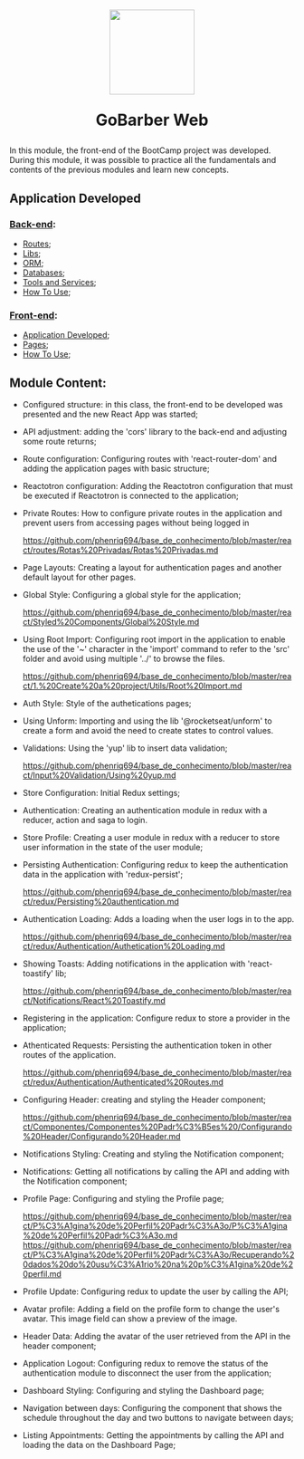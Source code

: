 <h1 align="center">
  <img 
    alt="" src="https://user-images.githubusercontent.com/54601930/85637062-8c925900-b658-11ea-928f-e9b3d69f675b.png" 
    width="150px"
  />

  <p>
    GoBarber Web
  </p>
</h1>

In this module, the front-end of the BootCamp project was developed. During this module, it was possible to practice all the fundamentals and contents of the previous modules and learn new concepts.

## Application Developed

### [Back-end][backend]:
- [Routes][routes];
- [Libs][libs];
- [ORM][orm];
- [Databases][databases];
- [Tools and Services][tools&services];
- [How To Use][howToUse];

[backend]: https://github.com/phenriq694/GoStack_Modulos/tree/goStack_modulos_2019/modulo09/backend
[routes]: https://github.com/phenriq694/GoStack_Modulos/tree/goStack_modulos_2019/modulo09/backend#routes
[libs]: https://github.com/phenriq694/GoStack_Modulos/tree/goStack_modulos_2019/modulo09/backend#libs
[orm]: https://github.com/phenriq694/GoStack_Modulos/tree/goStack_modulos_2019/modulo09/backend#orm
[databases]: https://github.com/phenriq694/GoStack_Modulos/tree/goStack_modulos_2019/modulo09/backend#databases
[tools&services]: https://github.com/phenriq694/GoStack_Modulos/tree/goStack_modulos_2019/modulo09/backend#tools-and-services
[howToUse]: https://github.com/phenriq694/GoStack_Modulos/tree/goStack_modulos_2019/modulo09/backend#information_source-how-to-use

### [Front-end][frontend]:
- [Application Developed][application];
- [Pages][pages];
- [How To Use][howToUse];

[frontend]: https://github.com/phenriq694/GoStack_Modulos/tree/goStack_modulos_2019/modulo09/frontend
[application]: https://github.com/phenriq694/GoStack_Modulos/tree/goStack_modulos_2019/modulo09/frontend#application-developed
[pages]: https://github.com/phenriq694/GoStack_Modulos/tree/goStack_modulos_2019/modulo09/frontend#application-developed
[howToUse]: https://github.com/phenriq694/GoStack_Modulos/tree/goStack_modulos_2019/modulo09/frontend#application-developed

## Module Content:

- Configured structure: in this class, the front-end to be developed was presented and the new React App was started;

- API adjustment: adding the 'cors' library to the back-end and adjusting some route returns;

- Route configuration: Configuring routes with 'react-router-dom' and adding the application pages with basic structure;

- Reactotron configuration: Adding the Reactotron configuration that must be executed if Reactotron is connected to the application;

- Private Routes: How to configure private routes in the application and prevent users from accessing pages without being logged in

  https://github.com/phenriq694/base_de_conhecimento/blob/master/react/routes/Rotas%20Privadas/Rotas%20Privadas.md

- Page Layouts: Creating a layout for authentication pages and another default layout for other pages.

- Global Style: Configuring a global style for the application;

  https://github.com/phenriq694/base_de_conhecimento/blob/master/react/Styled%20Components/Global%20Style.md

- Using Root Import: Configuring root import in the application to enable the use of the '~' character in the 'import' command to refer to the 'src' folder and avoid using multiple '../' to browse the files.

  https://github.com/phenriq694/base_de_conhecimento/blob/master/react/1.%20Create%20a%20project/Utils/Root%20Import.md

- Auth Style: Style of the authetications pages; 

- Using Unform: Importing and using the lib '@rocketseat/unform' to create a form and avoid the need to create states to control values. 

- Validations: Using the 'yup' lib to insert data validation;

  https://github.com/phenriq694/base_de_conhecimento/blob/master/react/Input%20Validation/Using%20yup.md

- Store Configuration: Initial Redux settings;

- Authentication: Creating an authentication module in redux with a reducer, action and saga to login.

- Store Profile: Creating a user module in redux with a reducer to store user information in the state of the user module;

- Persisting Authentication: Configuring redux to keep the authentication data in the application with 'redux-persist';

  https://github.com/phenriq694/base_de_conhecimento/blob/master/react/redux/Persisting%20authentication.md

- Authentication Loading: Adds a loading when the user logs in to the app.

  https://github.com/phenriq694/base_de_conhecimento/blob/master/react/redux/Authentication/Authetication%20Loading.md

- Showing Toasts: Adding notifications in the application with 'react-toastify' lib;

  https://github.com/phenriq694/base_de_conhecimento/blob/master/react/Notifications/React%20Toastify.md

- Registering in the application: Configure redux to store a provider in the application;

- Athenticated Requests: Persisting the authentication token in other routes of the application. 

  https://github.com/phenriq694/base_de_conhecimento/blob/master/react/redux/Authentication/Authenticated%20Routes.md

- Configuring Header: creating and styling the Header component;

    https://github.com/phenriq694/base_de_conhecimento/blob/master/react/Componentes/Componentes%20Padr%C3%B5es%20/Configurando%20Header/Configurando%20Header.md

- Notifications Styling: Creating and styling the Notification component; 

- Notifications: Getting all notifications by calling the API and adding with the Notification component;

- Profile Page: Configuring and styling the Profile page;

    https://github.com/phenriq694/base_de_conhecimento/blob/master/react/P%C3%A1gina%20de%20Perfil%20Padr%C3%A3o/P%C3%A1gina%20de%20Perfil%20Padr%C3%A3o.md
    https://github.com/phenriq694/base_de_conhecimento/blob/master/react/P%C3%A1gina%20de%20Perfil%20Padr%C3%A3o/Recuperando%20dados%20do%20usu%C3%A1rio%20na%20p%C3%A1gina%20de%20perfil.md

- Profile Update: Configuring redux to update the user by calling the API;

- Avatar profile: Adding a field on the profile form to change the user's avatar. This image field can show a preview of the image.

- Header Data: Adding the avatar of the user retrieved from the API in the header component;

- Application Logout: Configuring redux to remove the status of the authentication module to disconnect the user from the application;

- Dashboard Styling: Configuring and styling the Dashboard page;

- Navigation between days: Configuring the component that shows the schedule throughout the day and two buttons to navigate between days;

- Listing Appointments: Getting the appointments by calling the API and loading the data on the Dashboard Page;
